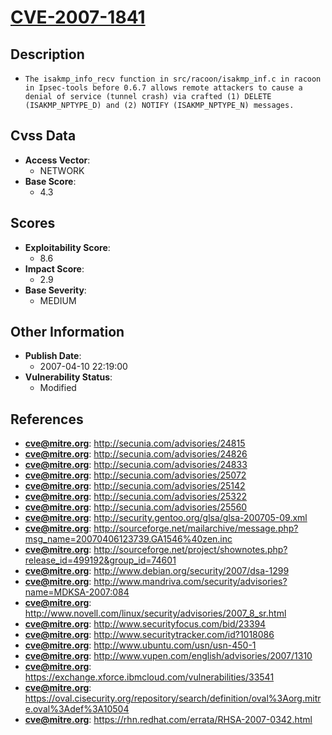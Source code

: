 
# [CVE-2007-1841](http://secunia.com/advisories/24815)

## Description

- `The isakmp_info_recv function in src/racoon/isakmp_inf.c in racoon in Ipsec-tools before 0.6.7 allows remote attackers to cause a denial of service (tunnel crash) via crafted (1) DELETE (ISAKMP_NPTYPE_D) and (2) NOTIFY (ISAKMP_NPTYPE_N) messages.`

## Cvss Data

- **Access Vector**:
  - NETWORK
- **Base Score**:
  - 4.3

## Scores

- **Exploitability Score**:
  - 8.6
- **Impact Score**:
  - 2.9
- **Base Severity**:
  - MEDIUM

## Other Information

- **Publish Date**:
  - 2007-04-10 22:19:00
- **Vulnerability Status**:
  - Modified

## References

- **cve@mitre.org**: http://secunia.com/advisories/24815
- **cve@mitre.org**: http://secunia.com/advisories/24826
- **cve@mitre.org**: http://secunia.com/advisories/24833
- **cve@mitre.org**: http://secunia.com/advisories/25072
- **cve@mitre.org**: http://secunia.com/advisories/25142
- **cve@mitre.org**: http://secunia.com/advisories/25322
- **cve@mitre.org**: http://secunia.com/advisories/25560
- **cve@mitre.org**: http://security.gentoo.org/glsa/glsa-200705-09.xml
- **cve@mitre.org**: http://sourceforge.net/mailarchive/message.php?msg_name=20070406123739.GA1546%40zen.inc
- **cve@mitre.org**: http://sourceforge.net/project/shownotes.php?release_id=499192&group_id=74601
- **cve@mitre.org**: http://www.debian.org/security/2007/dsa-1299
- **cve@mitre.org**: http://www.mandriva.com/security/advisories?name=MDKSA-2007:084
- **cve@mitre.org**: http://www.novell.com/linux/security/advisories/2007_8_sr.html
- **cve@mitre.org**: http://www.securityfocus.com/bid/23394
- **cve@mitre.org**: http://www.securitytracker.com/id?1018086
- **cve@mitre.org**: http://www.ubuntu.com/usn/usn-450-1
- **cve@mitre.org**: http://www.vupen.com/english/advisories/2007/1310
- **cve@mitre.org**: https://exchange.xforce.ibmcloud.com/vulnerabilities/33541
- **cve@mitre.org**: https://oval.cisecurity.org/repository/search/definition/oval%3Aorg.mitre.oval%3Adef%3A10504
- **cve@mitre.org**: https://rhn.redhat.com/errata/RHSA-2007-0342.html
